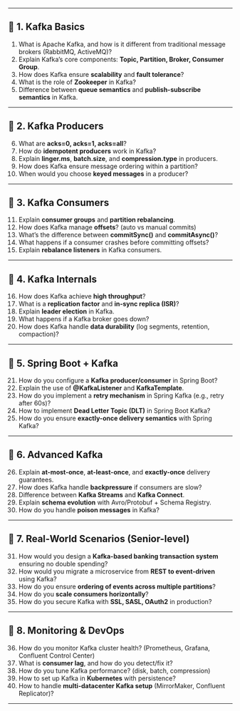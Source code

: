 
---

## 🔹 1. Kafka Basics

1. What is Apache Kafka, and how is it different from traditional message brokers (RabbitMQ, ActiveMQ)?
2. Explain Kafka’s core components: **Topic, Partition, Broker, Consumer Group**.
3. How does Kafka ensure **scalability** and **fault tolerance**?
4. What is the role of **Zookeeper** in Kafka?
5. Difference between **queue semantics** and **publish-subscribe semantics** in Kafka.

---

## 🔹 2. Kafka Producers

6. What are **acks=0, acks=1, acks=all**?
7. How do **idempotent producers** work in Kafka?
8. Explain **linger.ms**, **batch.size**, and **compression.type** in producers.
9. How does Kafka ensure message ordering within a partition?
10. When would you choose **keyed messages** in a producer?

---

## 🔹 3. Kafka Consumers

11. Explain **consumer groups** and **partition rebalancing**.
12. How does Kafka manage **offsets**? (auto vs manual commits)
13. What’s the difference between **commitSync()** and **commitAsync()**?
14. What happens if a consumer crashes before committing offsets?
15. Explain **rebalance listeners** in Kafka consumers.

---

## 🔹 4. Kafka Internals

16. How does Kafka achieve **high throughput**?
17. What is a **replication factor** and **in-sync replica (ISR)**?
18. Explain **leader election** in Kafka.
19. What happens if a Kafka broker goes down?
20. How does Kafka handle **data durability** (log segments, retention, compaction)?

---

## 🔹 5. Spring Boot + Kafka

21. How do you configure a **Kafka producer/consumer** in Spring Boot?
22. Explain the use of **@KafkaListener** and **KafkaTemplate**.
23. How do you implement a **retry mechanism** in Spring Kafka (e.g., retry after 60s)?
24. How to implement **Dead Letter Topic (DLT)** in Spring Boot Kafka?
25. How do you ensure **exactly-once delivery semantics** with Spring Kafka?

---

## 🔹 6. Advanced Kafka

26. Explain **at-most-once**, **at-least-once**, and **exactly-once** delivery guarantees.
27. How does Kafka handle **backpressure** if consumers are slow?
28. Difference between **Kafka Streams** and **Kafka Connect**.
29. Explain **schema evolution** with Avro/Protobuf + Schema Registry.
30. How do you handle **poison messages** in Kafka?

---

## 🔹 7. Real-World Scenarios (Senior-level)

31. How would you design a **Kafka-based banking transaction system** ensuring no double spending?
32. How would you migrate a microservice from **REST to event-driven** using Kafka?
33. How do you ensure **ordering of events across multiple partitions**?
34. How do you **scale consumers horizontally**?
35. How do you secure Kafka with **SSL, SASL, OAuth2** in production?

---

## 🔹 8. Monitoring & DevOps

36. How do you monitor Kafka cluster health? (Prometheus, Grafana, Confluent Control Center)
37. What is **consumer lag**, and how do you detect/fix it?
38. How do you tune Kafka performance? (disk, batch, compression)
39. How to set up Kafka in **Kubernetes** with persistence?
40. How to handle **multi-datacenter Kafka setup** (MirrorMaker, Confluent Replicator)?

---
